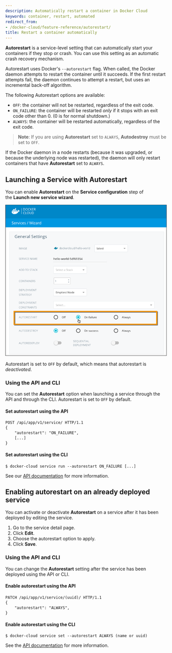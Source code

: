```yaml
---
description: Automatically restart a container in Docker Cloud
keywords: container, restart, automated
redirect_from:
- /docker-cloud/feature-reference/autorestart/
title: Restart a container automatically
---
```


**Autorestart** is a service-level setting that can automatically start your
containers if they stop or crash. You can use this setting as an automatic crash
recovery mechanism.

Autorestart uses Docker's `--autorestart` flag. When called, the Docker daemon
attempts to restart the container until it succeeds. If the first restart
attempts fail, the daemon continues to attempt a restart, but uses an
incremental back-off algorithm.

The following Autorestart options are available:

- `OFF`: the container will not be restarted, regardless of the exit code.
- `ON_FAILURE`: the container will be restarted *only* if it stops with an exit code other than 0. (0 is for normal shutdown.)
- `ALWAYS`: the container will be restarted automatically, regardless of the exit code.

> **Note**: If you are using **Autorestart** set to `ALWAYS`, **Autodestroy** must be set to `OFF`.

If the Docker daemon in a node restarts (because it was upgraded, or because the
underlying node was restarted), the daemon will only restart containers that
have **Autorestart** set to `ALWAYS`.

## Launching a Service with Autorestart

You can enable **Autorestart** on the **Service configuration** step of the **Launch new service wizard**.

![](images/autorestart.png)

Autorestart is set to `OFF` by default, which means that autorestart is *deactivated*.

### Using the API and CLI

You can set the **Autorestart** option when launching a service through the
API and through the CLI.  Autorestart is set to `OFF` by default. 

#### Set autorestart using the API

```
POST /api/app/v1/service/ HTTP/1.1
{
	"autorestart": "ON_FAILURE",
	[...]
}
```

#### Set autorestart using the CLI

```
$ docker-cloud service run --autorestart ON_FAILURE [...]
```

See our [API documentation](/apidocs/docker-cloud.md) for more information.

## Enabling autorestart on an already deployed service

You can  activate or deactivate **Autorestart** on a service after it has been deployed by editing the service.

1. Go to the service detail page.
2. Click **Edit**.
3. Choose the autorestart option to apply.
4. Click **Save**.

### Using the API and CLI

You can change the **Autorestart** setting after the service has been deployed using the API or CLI.

#### Enable autorestart using the API
```
PATCH /api/app/v1/service/(uuid)/ HTTP/1.1
{
	"autorestart": "ALWAYS",
}
```

#### Enable autorestart using the CLI

```
$ docker-cloud service set --autorestart ALWAYS (name or uuid)
```

See the [API documentation](/apidocs/docker-cloud.md) for more information.